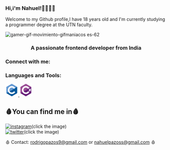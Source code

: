 ### Hi,i'm Nahuel!👋👨🏻‍💻

Welcome to my Github profile,I have 18 years old and I'm currently studying a programmer degree at the UTN faculty.



![gamer-gif-movimiento-gifmaniacos es-62](https://user-images.githubusercontent.com/98673588/189923686-b98469a1-569b-4579-b3b7-94bf18fed197.gif)

<h3 align="center">A passionate frontend developer from India</h3>

<h3 align="left">Connect with me:</h3>
<p align="left">
</p>

<h3 align="left">Languages and Tools:</h3>
<p align="left"> <a href="https://www.cprogramming.com/" target="_blank" rel="noreferrer"> <img src="https://raw.githubusercontent.com/devicons/devicon/master/icons/c/c-original.svg" alt="c" width="40" height="40"/> </a> <a href="https://www.w3schools.com/cs/" target="_blank" rel="noreferrer"> <img src="https://raw.githubusercontent.com/devicons/devicon/master/icons/csharp/csharp-original.svg" alt="csharp" width="40" height="40"/> </a> </p>



## 🩸You can find me in🩸
[<img src='https://cdn.jsdelivr.net/npm/simple-icons@3.0.1/icons/instagram.svg' alt='instagram' height='40'>](https://www.instagram.com/Nahupazoss/)(click the image)  
[<img src='https://cdn.jsdelivr.net/npm/simple-icons@3.0.1/icons/twitter.svg' alt='twitter' height='40'>](https://twitter.com/Nagupazoss)(click the image)  

🩸 Contact: rodrigopazos9@gmail.com or nahuelpazoss@gmail.com 🩸
